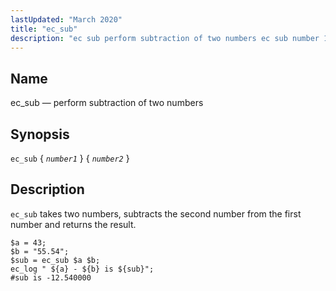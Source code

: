 ```yaml
---
lastUpdated: "March 2020"
title: "ec_sub"
description: "ec sub perform subtraction of two numbers ec sub number 1 number 2 ec sub takes two numbers subtracts the second number from the first number and returns the result Example 16 96 ec sub example..."
---
```


<a name="sieve.ref.ec_sub"></a> 
## Name

ec_sub — perform subtraction of two numbers

## Synopsis

`ec_sub` { *`number1`* } { *`number2`* }

<a name="idp30593664"></a> 
## Description

`ec_sub` takes two numbers, subtracts the second number from the first number and returns the result.

<a name="example.ec_sub"></a> 


```
$a = 43;
$b = "55.54";
$sub = ec_sub $a $b;
ec_log " ${a} - ${b} is ${sub}";
#sub is -12.540000
```